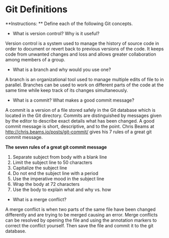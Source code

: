 # Git Definitions

**Instructions: ** Define each of the following Git concepts.

* What is version control?  Why is it useful?

Version control is a system used to manage the history of source code in order to document or revert back to previous versions of the code.  It keeps code from unwanted changes and loss and allows greater collaboration among members of a group.

* What is a branch and why would you use one?

A branch is an organizational tool used to manage multiple edits of file to in parallel.  Branches can be used to work on different parts of the code at the same time while keep track of its changes simultaneously.

* What is a commit? What makes a good commit message?

A commit is a version of a file stored safely in the Git database which is located in the Git directory.  Commits are distinguished by messages given by the editor to describe exact details what has been changed.  A good commit message is short, descriptive, and to the point.
Chris Beams at http://chris.beams.io/posts/git-commit/ gives his 7 rules of a great git commit message.

**The seven rules of a great git commit message**
1. Separate subject from body with a blank line
2. Limit the subject line to 50 characters
3. Capitalize the subject line
4. Do not end the subject line with a period
5. Use the imperative mood in the subject line
6. Wrap the body at 72 characters
7. Use the body to explain what and why vs. how


* What is a merge conflict?

A merge conflict is when two parts of the same file have been changed differently and are trying to be merged causing an error. Merge conflicts can be resolved by opening the file and using the annotation markers to correct the conflict yourself.  Then save the file and commit it to the git database.